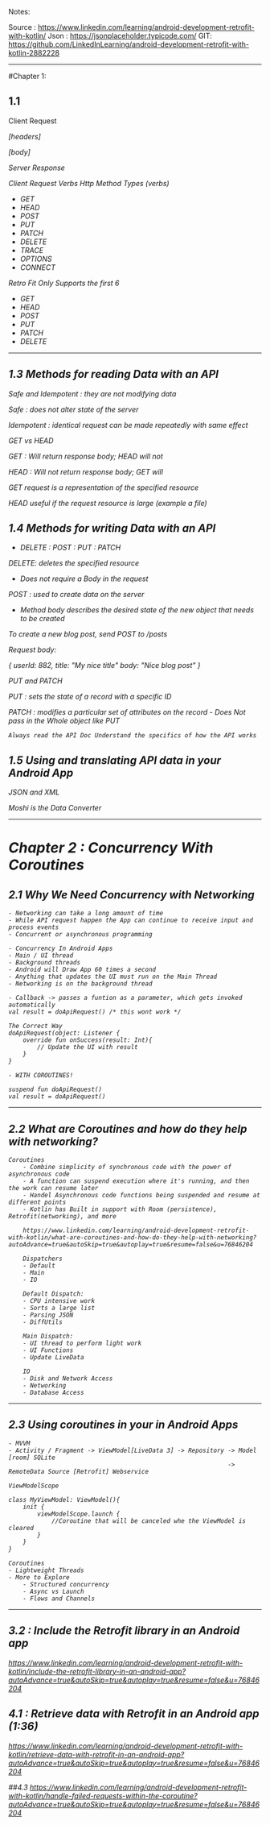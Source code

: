 Notes:

Source : https://www.linkedin.com/learning/android-development-retrofit-with-kotlin/
Json : https://jsonplaceholder.typicode.com/
GIT: https://github.com/LinkedInLearning/android-development-retrofit-with-kotlin-2882228

__________________________________________________

#Chapter 1:

## 1.1

Client Request
<verb><Address><protocol>

[headers]

[body]

Server Response
<protocol><response code>


Client Request Verbs
Http Method Types (verbs)
- GET
- HEAD
- POST
- PUT
- PATCH
- DELETE
- TRACE
- OPTIONS
- CONNECT

Retro Fit Only Supports the first 6
- GET
- HEAD
- POST
- PUT
- PATCH
- DELETE

__________________________________________________


## 1.3 Methods for reading Data with an API

Safe and Idempotent : they are not modifying data

Safe : does not alter state of the server

Idempotent : identical request can be made repeatedly with same effect

GET vs HEAD

GET : Will return response body; HEAD will not

HEAD : Will not return response body; GET will

GET request is a representation of the specified resource

HEAD useful if the request resource is large (example a file)

## 1.4 Methods for writing Data with an API

- DELETE : POST : PUT : PATCH

DELETE: deletes the specified resource
 - Does not require a Body in the request

POST : used to create data on the server
 - Method body describes the desired state of the new object that needs to  be created

To create a new blog post, send POST to /posts

Request body:

{
    userId: 882,
    title: "My nice title"
    body: "Nice blog post"
}


PUT and PATCH

PUT : sets the state of a record with a specific ID

PATCH : modifies a particular set of attributes on the record
    - Does Not pass in the Whole object like PUT

    Always read the API Doc Understand the specifics of how the API works

## 1.5 Using and translating API data in your Android App

JSON and XML

Moshi is the Data Converter

__________________________________________________


# Chapter 2 : Concurrency With Coroutines

## 2.1 Why We Need Concurrency with Networking

    - Networking can take a long amount of time
    - While API request happen the App can continue to receive input and process events
    - Concurrent or asynchronous programming

    - Concurrency In Android Apps
    - Main / UI thread
    - Background threads
    - Android will Draw App 60 times a second
    - Anything that updates the UI must run on the Main Thread
    - Networking is on the background thread

    - Callback -> passes a funtion as a parameter, which gets invoked automatically
    val result = doApiRequest() /* this wont work */

    The Correct Way
    doApiRequest(object: Listener {
        override fun onSuccess(result: Int){
            // Update the UI with result
        }
    }

    - WITH COROUTINES!

    suspend fun doApiRequest()
    val result = doApiRequest()

__________________________________________________


## 2.2 What are Coroutines and how do they help with networking?

    Coroutines
        - Combine simplicity of synchronous code with the power of asynchronous code
        - A function can suspend execution where it's running, and then the work can resume later
        - Handel Asynchronous code functions being suspended and resume at different points
        - Kotlin has Built in support with Room (persistence), Retrofit(networking), and more

        https://www.linkedin.com/learning/android-development-retrofit-with-kotlin/what-are-coroutines-and-how-do-they-help-with-networking?autoAdvance=true&autoSkip=true&autoplay=true&resume=false&u=76846204

        Dispatchers
        - Default
        - Main
        - IO

        Default Dispatch:
        - CPU intensive work
        - Sorts a large list
        - Parsing JSON
        - DiffUtils

        Main Dispatch:
        - UI thread to perform light work
        - UI Functions
        - Update LiveData

        IO
        - Disk and Network Access
        - Networking
        - Database Access
__________________________________________________

## 2.3 Using coroutines in your in Android Apps

    - MVVM
    - Activity / Fragment -> ViewModel[LiveData 3] -> Repository -> Model [room] SQLite
                                                                 -> RemoteData Source [Retrofit] Webservice

    ViewModelScope

    class MyViewModel: ViewModel(){
        init {
            viewModelScope.launch {
                //Coroutine that will be canceled whe the ViewModel is cleared
            }
        }
    }

    Coroutines
    - Lightweight Threads
    - More to Explore
        - Structured concurrency
        - Async vs Launch
        - Flows and Channels

__________________________________________________

## 3.2 : Include the Retrofit library in an Android app

https://www.linkedin.com/learning/android-development-retrofit-with-kotlin/include-the-retrofit-library-in-an-android-app?autoAdvance=true&autoSkip=true&autoplay=true&resume=false&u=76846204

## 4.1 : Retrieve data with Retrofit in an Android app (1:36)
https://www.linkedin.com/learning/android-development-retrofit-with-kotlin/retrieve-data-with-retrofit-in-an-android-app?autoAdvance=true&autoSkip=true&autoplay=true&resume=false&u=76846204

##4.3
https://www.linkedin.com/learning/android-development-retrofit-with-kotlin/handle-failed-requests-within-the-coroutine?autoAdvance=true&autoSkip=true&autoplay=true&resume=false&u=76846204